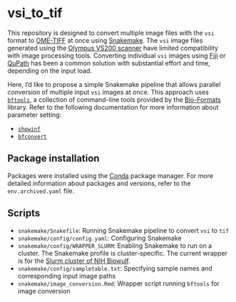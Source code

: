 # vsi_to_tif

This repository is designed to convert multiple image files with the `vsi` format to 
[OME-TIFF](https://docs.openmicroscopy.org/ome-model/5.6.3/ome-tiff/) at once using 
[Snakemake](https://snakemake.readthedocs.io/en/stable). The `vsi` image files generated 
using the [Olympus VS200 scanner](https://www.olympus-global.com/news/2019/nr01430.html) 
have limited compatibility with image processing tools. Converting individual `vsi` 
images using [Fiji](https://imagej.net/software/fiji/) or 
[QuPath](https://qupath.github.io/) has been a common solution with substantial effort and time, 
depending on the input load. 

Here, I’d like to propose a simple Snakemake pipeline that allows parallel 
conversion of multiple input `vsi` images at once. This approach uses 
[`bftools`](https://bio-formats.readthedocs.io/en/v8.3.0/users/comlinetools/index.html), 
a collection of command-line tools provided by 
the [Bio-Formats](https://bio-formats.readthedocs.io/en/v8.3.0/about/index.html) library.
Refer to the following documentation for more information about parameter setting:

- [`showinf`](https://bio-formats.readthedocs.io/en/v8.3.0/users/comlinetools/display.html)
- [`bfconvert`](https://bio-formats.readthedocs.io/en/v8.3.0/users/comlinetools/conversion.html)

## Package installation

Packages were installed using the [Conda](https://docs.conda.io/en/latest/) package manager.
For more detailed information about packages and versions, refer to 
the `env.archived.yaml` file.

## Scripts

- `snakemake/Snakefile`: Running Snakemake pipeline to convert `vsi` to `tif`
- `snakemake/config/config.yaml`: Configuring Snakemake
- `snakemake/config/WRAPPER_SLURM`: Enabling Snakemake to run on a cluster. 
The Snakemake profile is cluster-specific. The current wrapper is for the 
[Slurm cluster of NIH Biowulf](https://hpc.nih.gov/docs/userguide.html).
- `snakemake/config/sampletable.txt`: 
Specifying sample names and corresponding input image paths
- `snakemake/image_conversion.Rmd`: 
Wrapper script running `bftools` for image conversion



